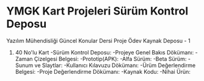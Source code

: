 # YMGK Kart Projeleri Sürüm Kontrol Deposu
Yazılım Mühendisliği Güncel Konular Dersi Proje Ödev Kaynak Deposu - 1
1) 40 No'lu Kart
  -Sürüm Kontrol Deposu:
  -Projeye Genel Bakıs Dökümanı:
  -Zaman Çizelgesi Belgesi:
  -Prototip(APK):
  -Alfa Sürüm:
  -Beta Sürüm:
  -Sunum ve Slaytlar:
  -Kullanıcı Kılavuzu Dökümanı:
  -Ürüm Değerlendirme Belgesi:
  -Proje Değerlendirme Dökümanı:
  -Kaynak Kodu:
  -Nihai Ürün:
